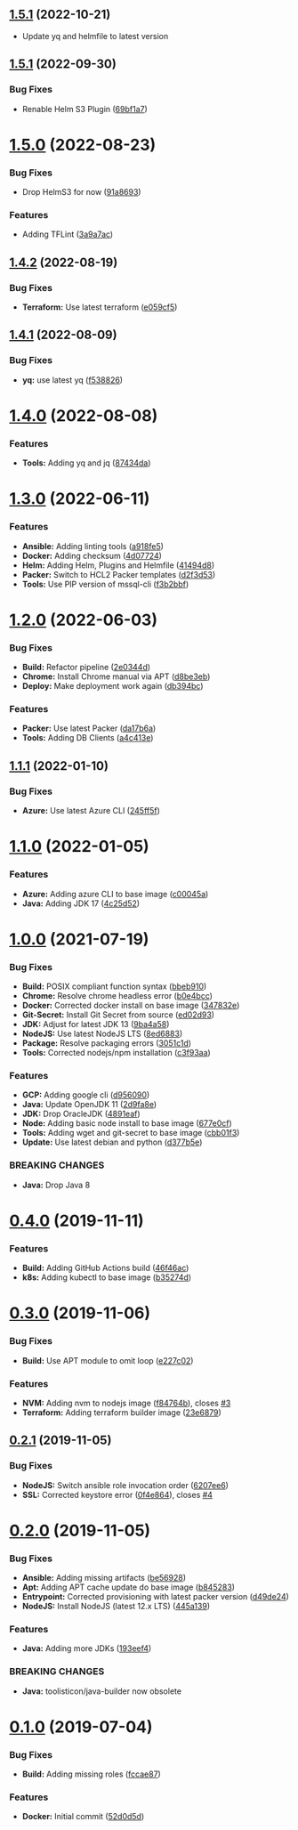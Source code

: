 ## [1.5.1](https://github.com/toolisticon/docker-build-images/compare/v1.5.1...v1.5.2) (2022-10-21)

* Update yq and helmfile to latest version

## [1.5.1](https://github.com/toolisticon/docker-build-images/compare/v1.5.0...v1.5.1) (2022-09-30)


### Bug Fixes

* Renable Helm S3 Plugin ([69bf1a7](https://github.com/toolisticon/docker-build-images/commit/69bf1a7d811bdbd951f7fdc0e6aa3aeed94d51e8))



# [1.5.0](https://github.com/toolisticon/docker-build-images/compare/v1.4.2...v1.5.0) (2022-08-23)


### Bug Fixes

* Drop HelmS3 for now ([91a8693](https://github.com/toolisticon/docker-build-images/commit/91a8693e3a540336afefb37161558c683a7f6781))


### Features

* Adding TFLint ([3a9a7ac](https://github.com/toolisticon/docker-build-images/commit/3a9a7ac214c30617cc388cd9eb640b13b2a56f6c))



## [1.4.2](https://github.com/toolisticon/docker-build-images/compare/v1.4.1...v1.4.2) (2022-08-19)


### Bug Fixes

* **Terraform:** Use latest terraform ([e059cf5](https://github.com/toolisticon/docker-build-images/commit/e059cf53de2cb8bcf65b1b713c3200c53fc696a6))



## [1.4.1](https://github.com/toolisticon/docker-build-images/compare/v1.4.0...v1.4.1) (2022-08-09)


### Bug Fixes

* **yq:** use latest yq ([f538826](https://github.com/toolisticon/docker-build-images/commit/f538826d3ad31b6d16e9d1b695f235cc23f5b167))



# [1.4.0](https://github.com/toolisticon/docker-build-images/compare/v1.3.0...v1.4.0) (2022-08-08)


### Features

* **Tools:** Adding yq and jq ([87434da](https://github.com/toolisticon/docker-build-images/commit/87434da33f2164a6934534ca1ede7af2c49a2f9d))



# [1.3.0](https://github.com/toolisticon/docker-build-images/compare/v1.2.0...v1.3.0) (2022-06-11)


### Features

* **Ansible:** Adding linting tools ([a918fe5](https://github.com/toolisticon/docker-build-images/commit/a918fe5bc940e6fd901b5ece3c76fa59b6c1d658))
* **Docker:** Adding checksum ([4d07724](https://github.com/toolisticon/docker-build-images/commit/4d0772462ac1f2fac5be67ec802f1447c4dc2897))
* **Helm:** Adding Helm, Plugins and Helmfile ([41494d8](https://github.com/toolisticon/docker-build-images/commit/41494d8dd4452fe1ec7c04494b2f93c608dec31d))
* **Packer:** Switch to HCL2 Packer templates ([d2f3d53](https://github.com/toolisticon/docker-build-images/commit/d2f3d5317c88104bc9969a369693a63b8869964f))
* **Tools:** Use PIP version of mssql-cli ([f3b2bbf](https://github.com/toolisticon/docker-build-images/commit/f3b2bbf6cfd3774fc54e8c627a37a11803014a35))



# [1.2.0](https://github.com/toolisticon/docker-build-images/compare/v1.1.1...v1.2.0) (2022-06-03)


### Bug Fixes

* **Build:** Refactor pipeline ([2e0344d](https://github.com/toolisticon/docker-build-images/commit/2e0344df92d033c1587e50d19184d600140668d9))
* **Chrome:** Install Chrome manual via APT ([d8be3eb](https://github.com/toolisticon/docker-build-images/commit/d8be3eb401c5259f348bcacabbe572ebcc9a03a5))
* **Deploy:** Make deployment work again ([db394bc](https://github.com/toolisticon/docker-build-images/commit/db394bce6139c0b7b1b49640aae45d8f8e563fd4))


### Features

* **Packer:** Use latest Packer ([da17b6a](https://github.com/toolisticon/docker-build-images/commit/da17b6a048e7b2de709bb65f9249c96b3e1a0a63))
* **Tools:** Adding DB Clients ([a4c413e](https://github.com/toolisticon/docker-build-images/commit/a4c413e5f2fab98c443c28a888cd49d10ce4a193))



## [1.1.1](https://github.com/toolisticon/docker-build-images/compare/v1.1.0...v1.1.1) (2022-01-10)


### Bug Fixes

* **Azure:** Use latest Azure CLI ([245ff5f](https://github.com/toolisticon/docker-build-images/commit/245ff5f4da42a69d32f96885d87ae13350fcdd89))



# [1.1.0](https://github.com/toolisticon/docker-build-images/compare/v1.0.0...v1.1.0) (2022-01-05)


### Features

* **Azure:** Adding azure CLI to base image ([c00045a](https://github.com/toolisticon/docker-build-images/commit/c00045a415e4463cd3ce772c6feafd24d88392f4))
* **Java:** Adding JDK 17 ([4c25d52](https://github.com/toolisticon/docker-build-images/commit/4c25d5240f9e450860fad9f361b4dc60b94ad0fb))



# [1.0.0](https://github.com/toolisticon/docker-build-images/compare/v0.4.0...v1.0.0) (2021-07-19)


### Bug Fixes

* **Build:** POSIX compliant function syntax ([bbeb910](https://github.com/toolisticon/docker-build-images/commit/bbeb9102e606554406ec52ca21f923aa513d8932))
* **Chrome:** Resolve chrome headless error ([b0e4bcc](https://github.com/toolisticon/docker-build-images/commit/b0e4bcc79d398fc397fe4754975699eb35b1bf79))
* **Docker:** Corrected docker install on base image ([347832e](https://github.com/toolisticon/docker-build-images/commit/347832e0db5572d472f3542ea45129093fbbb38a))
* **Git-Secret:** Install Git Secret from source ([ed02d93](https://github.com/toolisticon/docker-build-images/commit/ed02d93b130d3dc382c459cbff53bcc62e9023c1))
* **JDK:** Adjust for latest JDK 13 ([9ba4a58](https://github.com/toolisticon/docker-build-images/commit/9ba4a588d90db775d7e04864fd631062a587110c))
* **NodeJS:** Use latest NodeJS LTS ([8ed6883](https://github.com/toolisticon/docker-build-images/commit/8ed688313a7b42a9314c9b69e59cbe8f07f5ee00))
* **Package:** Resolve packaging errors ([3051c1d](https://github.com/toolisticon/docker-build-images/commit/3051c1d35083dc3bceab309998695393cc459908))
* **Tools:** Corrected nodejs/npm installation ([c3f93aa](https://github.com/toolisticon/docker-build-images/commit/c3f93aa3f46f4f2491892483748133246a3020b7))


### Features

* **GCP:** Adding google cli ([d956090](https://github.com/toolisticon/docker-build-images/commit/d956090e9040d482bde2c6f387d1e6a9c8c7ea84))
* **Java:** Update OpenJDK 11 ([2d9fa8e](https://github.com/toolisticon/docker-build-images/commit/2d9fa8ec597efefef0ec08a6256c8ad6c875053c))
* **JDK:** Drop OracleJDK ([4891eaf](https://github.com/toolisticon/docker-build-images/commit/4891eaf33a10355cc43bcd361c677042ad49d879))
* **Node:** Adding basic node install to base image ([677e0cf](https://github.com/toolisticon/docker-build-images/commit/677e0cfb0c09fd20d10947340a00b0575622dbcd))
* **Tools:** Adding wget and git-secret to base image ([cbb01f3](https://github.com/toolisticon/docker-build-images/commit/cbb01f3870bfdf71529200769e2ccbdf115d374d))
* **Update:** Use latest debian and python ([d377b5e](https://github.com/toolisticon/docker-build-images/commit/d377b5e096443aad920a763c2a14b1216b1e4f3f))


### BREAKING CHANGES

* **Java:** Drop Java 8



# [0.4.0](https://github.com/toolisticon/docker-build-images/compare/v0.3.0...v0.4.0) (2019-11-11)


### Features

* **Build:** Adding GitHub Actions build ([46f46ac](https://github.com/toolisticon/docker-build-images/commit/46f46ac6a5e0af32614fa4b0903a06b2b2a4fe37))
* **k8s:** Adding kubectl to base image ([b35274d](https://github.com/toolisticon/docker-build-images/commit/b35274d265279a655c1454103ccf283d545473a6))



# [0.3.0](https://github.com/toolisticon/docker-build-images/compare/v0.2.1...v0.3.0) (2019-11-06)


### Bug Fixes

* **Build:** Use APT module to omit loop ([e227c02](https://github.com/toolisticon/docker-build-images/commit/e227c028f541787f975252a9b2d116411137f099))


### Features

* **NVM:** Adding nvm to nodejs image ([f84764b](https://github.com/toolisticon/docker-build-images/commit/f84764b6b3ba0a17ccc933582d02bbce8918bb16)), closes [#3](https://github.com/toolisticon/docker-build-images/issues/3)
* **Terraform:** Adding terraform builder image ([23e6879](https://github.com/toolisticon/docker-build-images/commit/23e68796894e9aad9f9d05dfca9660b9c2decf57))



## [0.2.1](https://github.com/toolisticon/docker-build-images/compare/v0.2.0...v0.2.1) (2019-11-05)


### Bug Fixes

* **NodeJS:** Switch ansible role invocation order ([6207ee6](https://github.com/toolisticon/docker-build-images/commit/6207ee60e9a5d192ba3663d519d828c96ab165ac))
* **SSL:** Corrected keystore error ([0f4e864](https://github.com/toolisticon/docker-build-images/commit/0f4e8644f3ed406130bf91a15768f59a1c0cadee)), closes [#4](https://github.com/toolisticon/docker-build-images/issues/4)



# [0.2.0](https://github.com/toolisticon/docker-build-images/compare/v0.1.0...v0.2.0) (2019-11-05)


### Bug Fixes

* **Ansible:** Adding missing artifacts ([be56928](https://github.com/toolisticon/docker-build-images/commit/be569283a7f795fa78c11b9f03c1fd81d17850f6))
* **Apt:** Adding APT cache update do base image ([b845283](https://github.com/toolisticon/docker-build-images/commit/b845283b0b323994de3b06731753bc017db12734))
* **Entrypoint:** Corrected provisioning with latest packer version ([d49de24](https://github.com/toolisticon/docker-build-images/commit/d49de241326ce111c01a99e104ee39d0926bc6a0))
* **NodeJS:** Install NodeJS (latest 12.x LTS) ([445a139](https://github.com/toolisticon/docker-build-images/commit/445a139af3f95f9d752670422463e688cf14e89e))


### Features

* **Java:** Adding more JDKs ([193eef4](https://github.com/toolisticon/docker-build-images/commit/193eef4ce86a5225cc9066b0e60d87c2223a7a76))


### BREAKING CHANGES

* **Java:** toolisticon/java-builder now obsolete



# [0.1.0](https://github.com/toolisticon/docker-build-images/compare/52d0d5d916d759e7c47342119c4096673bea1b9e...v0.1.0) (2019-07-04)


### Bug Fixes

* **Build:** Adding missing roles ([fccae87](https://github.com/toolisticon/docker-build-images/commit/fccae87839bc8af7c13118301439f31b5c66e02e))


### Features

* **Docker:** Initial commit ([52d0d5d](https://github.com/toolisticon/docker-build-images/commit/52d0d5d916d759e7c47342119c4096673bea1b9e))

